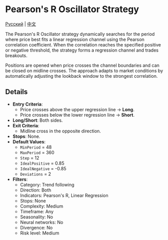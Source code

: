 # Pearson's R Oscillator Strategy
[Русский](README_ru.md) | [中文](README_cn.md)

The Pearson's R Oscillator strategy dynamically searches for the period where price best fits a linear regression channel using the Pearson correlation coefficient. When the correlation reaches the specified positive or negative threshold, the strategy forms a regression channel and trades breakouts.

Positions are opened when price crosses the channel boundaries and can be closed on midline crosses. The approach adapts to market conditions by automatically adjusting the lookback window to the strongest correlation.

## Details

- **Entry Criteria**:
  - Price crosses above the upper regression line → **Long**.
  - Price crosses below the lower regression line → **Short**.
- **Long/Short**: Both sides.
- **Exit Criteria**:
  - Midline cross in the opposite direction.
- **Stops**: None.
- **Default Values**:
  - `MinPeriod` = 48
  - `MaxPeriod` = 360
  - `Step` = 12
  - `IdealPositive` = 0.85
  - `IdealNegative` = -0.85
  - `Deviations` = 2
- **Filters**:
  - Category: Trend following
  - Direction: Both
  - Indicators: Pearson's R, Linear Regression
  - Stops: None
  - Complexity: Medium
  - Timeframe: Any
  - Seasonality: No
  - Neural networks: No
  - Divergence: No
  - Risk level: Medium
